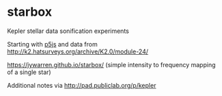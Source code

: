 # starbox
Kepler stellar data sonification experiments

Starting with [p5js](http://p5js.org/) and data from http://k2.hatsurveys.org/archive/K2.0/module-24/

https://jywarren.github.io/starbox/ (simple intensity to frequency mapping of a single star)

Additional notes via http://pad.publiclab.org/p/kepler
